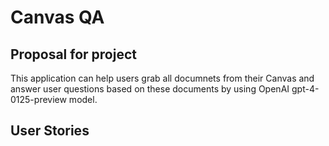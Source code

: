# Canvas QA

## Proposal for project

This application can help users grab all documnets from their Canvas and answer user questions based on these documents by using OpenAI gpt-4-0125-preview model.

## User Stories

